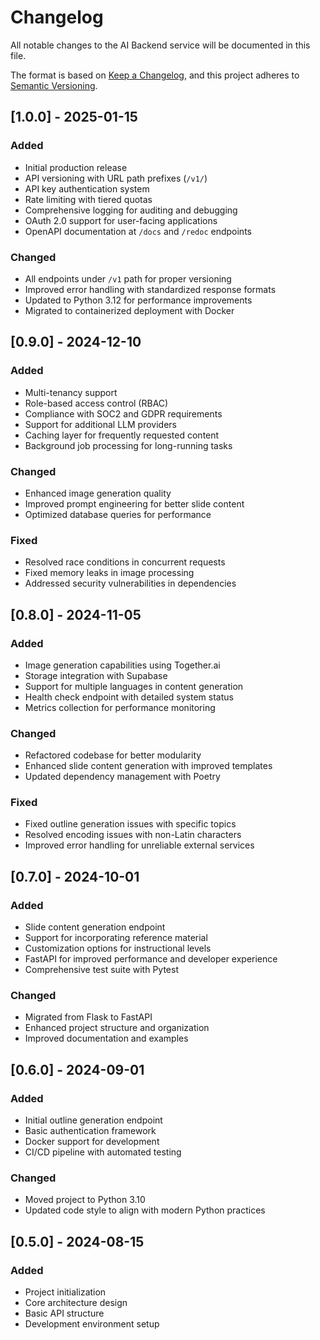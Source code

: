 # Changelog

All notable changes to the AI Backend service will be documented in this file.

The format is based on [Keep a Changelog](https://keepachangelog.com/en/1.0.0/),
and this project adheres to [Semantic Versioning](https://semver.org/spec/v2.0.0.html).

## [1.0.0] - 2025-01-15

### Added
- Initial production release
- API versioning with URL path prefixes (`/v1/`)
- API key authentication system
- Rate limiting with tiered quotas
- Comprehensive logging for auditing and debugging
- OAuth 2.0 support for user-facing applications
- OpenAPI documentation at `/docs` and `/redoc` endpoints

### Changed
- All endpoints under `/v1` path for proper versioning
- Improved error handling with standardized response formats
- Updated to Python 3.12 for performance improvements
- Migrated to containerized deployment with Docker

## [0.9.0] - 2024-12-10

### Added
- Multi-tenancy support
- Role-based access control (RBAC)
- Compliance with SOC2 and GDPR requirements
- Support for additional LLM providers
- Caching layer for frequently requested content
- Background job processing for long-running tasks

### Changed
- Enhanced image generation quality
- Improved prompt engineering for better slide content
- Optimized database queries for performance

### Fixed
- Resolved race conditions in concurrent requests
- Fixed memory leaks in image processing
- Addressed security vulnerabilities in dependencies

## [0.8.0] - 2024-11-05

### Added
- Image generation capabilities using Together.ai
- Storage integration with Supabase
- Support for multiple languages in content generation
- Health check endpoint with detailed system status
- Metrics collection for performance monitoring

### Changed
- Refactored codebase for better modularity
- Enhanced slide content generation with improved templates
- Updated dependency management with Poetry

### Fixed
- Fixed outline generation issues with specific topics
- Resolved encoding issues with non-Latin characters
- Improved error handling for unreliable external services

## [0.7.0] - 2024-10-01

### Added
- Slide content generation endpoint
- Support for incorporating reference material
- Customization options for instructional levels
- FastAPI for improved performance and developer experience
- Comprehensive test suite with Pytest

### Changed
- Migrated from Flask to FastAPI
- Enhanced project structure and organization
- Improved documentation and examples

## [0.6.0] - 2024-09-01

### Added
- Initial outline generation endpoint
- Basic authentication framework
- Docker support for development
- CI/CD pipeline with automated testing

### Changed
- Moved project to Python 3.10
- Updated code style to align with modern Python practices

## [0.5.0] - 2024-08-15

### Added
- Project initialization
- Core architecture design
- Basic API structure
- Development environment setup 